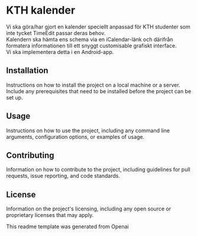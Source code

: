 # KTH kalender

Vi ska göra/har gjort en kalender speciellt anpassad för KTH studenter som inte tycket TimeEdit passar deras behov.<br>
Kalendern ska hämta ens schema via en iCalendar-länk och därifrån formatera informationen till ett snyggt customisable grafiskt interface.<br>
Vi ska implementera detta i en Android-app.

## Installation

Instructions on how to install the project on a local machine or a server. Include any prerequisites that need to be installed before the project can be set up.

## Usage

Instructions on how to use the project, including any command line arguments, configuration options, or examples of usage.

## Contributing

Information on how to contribute to the project, including guidelines for pull requests, issue reporting, and code standards.

## License

Information on the project's licensing, including any open source or proprietary licenses that may apply.

This readme template was generated from Openai
